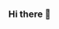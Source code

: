 ### Hi there 👋

<!--
**Franzci/Franzci** is a ✨ _special_ ✨ repository because its `README.md` (this file) appears on your GitHub profile.

Here are some ideas to get you started:

- 🔭 I’m currently working on cool things
- 🌱 I’m currently learning python
-->
